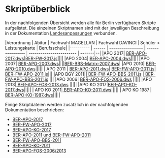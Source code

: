 # Skriptüberblick

In der nachfolgenden Übersicht werden alle für Berlin verfügbaren Skripte aufgelistet. Die einzelnen Skriptnamen sind mit der jeweiligen Beschreibung in der Dokumentation [Landesanpassungen](https://doc.la.stueber.de/) verbunden.


|Verordnung | Abitur | Fachwahl MAGELLAN | Fachwahl DAVINCI | Schüler > Leistungskarte | Berufsschule|
|---------- | ------ | ----------------- | ---------------- | ------------------------ | -------|--|
|APO 2017| [BER-APO-2017.dws](https://doc.la.stueber.de/Skripte/BER-APO-2017.html)|[BER-FW-2017.js](https://doc.la.stueber.de/Skripte/BER-FW-2017.html)||||
|APO 2004| <a href="http://doc.la.stueber.de/skripte_ber-apo-2004.html"> BER-APO-2004.dws</a>|||||
|APO 2007| <a href="http://doc.la.stueber.de/skripte_ber-apo-2007.html"> BER-APO-2007.dws</a>||||[BER-BBS-Matrix-2007.dws](https://doc.la.stueber.de/berufsschule/skript/ber-bbs-matrix-2007dws.html)|
|APO 2010| <a href="http://doc.la.stueber.de/skripte_ber-apo-2010.html"> BER-APO-2010.dws</a>|||||
| APO 2011 | <a href="http://doc.la.stueber.de/skripte_ber-apo-2011.html"> BER-APO-2011.dws</a>| <a href="https://doc.magellan6.stueber.de/regionales/berlin/oberstufe/ber-fw-apo-2011.html"> BER-FW-APO-2011.js</a>| <a href="http://doc.la.stueber.de/fachwahl/ber-fw-apo-2011js.html"> BER-FW-APO-2011.js</a>|||
|APO BGY 2011||<a href=" http://doc.la.stueber.de/fachwahl/ber-fw-apo-bbs-2011js.html"> BER-FW-APO-BBS-2011.js</a> |<a href=" http://doc.la.stueber.de/fachwahl/ber-fw-apo-bbs-2011js.html"> BER-FW-APO-BBS-2011.js</a> |||
|APO 2006| <a href=" http://doc.la.stueber.de/skripte_ber-apo-fos-2006.html"> BER-APO-FOS-2006.dws</a> |||||
|APO 2013|<a href=" http://doc.la.stueber.de/skripte_ber-apo-fos-2013.html"> BER-APO-FOS-2013.dws</a> |||||
|APO KO 2017|[BER-APO-KO-2017.dws](https://doc.la.stueber.de/Skripte/BER-APO-KO-2017.html)|||||
| APO KO 2011|<a href=" http://doc.la.stueber.de/skripte_ber-apo-ko-2011.html"> BER-APO-KO-2011.dws</a>|||||
| APO KO 1987| <a href=" http://doc.la.stueber.de/skripte_ber-apo-ko-1987.html"> BER-APO-KO-1987.dws</a>|||||




Einige Skriptdateien werden zusätzlich in der nachfolgenden Dokumentation beschrieben:

* [BER-APO-2017](https://doc.magellan7.stueber.de/schulverwaltung/regionales/berlin/oberstufe/ber-apo-2017.html)
* [BER-FW-APO-2017](https://doc.magellan7.stueber.de/schulverwaltung/regionales/berlin/oberstufe/ber-fw-apo-2017.html)
* [BER-APO-KO-2017](https://doc.magellan7.stueber.de/schulverwaltung/regionales/berlin/oberstufe/ber-apo-ko-2017.html)
* [BER-APO-2011 und BER-FW-APO-2011](https://doc.magellan7.stueber.de/schulverwaltung/regionales/berlin/oberstufe/ber-apo-2011-und-ber-fw-apo-2011.html)
* [BER-FW-APO-BBS-2011](https://doc.magellan7.stueber.de/schulverwaltung/regionales/berlin/oberstufe/ber-fw-apo-bbs-2011.html)
* [BER-APO-KO-2011](https://doc.magellan7.stueber.de/schulverwaltung/regionales/berlin/oberstufe/ber-apo-ko-2011.html)
* [BER-APO-FOS-2006/2013](https://doc.magellan7.stueber.de/schulverwaltung/regionales/berlin/fos/ber-apo-fos-20062013.html)

                                                                            